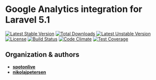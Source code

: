 # Google Analytics integration for Laravel 5.1

[![Latest Stable Version](https://poser.pugx.org/spotonlive/sl-laravel-google-analytics/v/stable)](https://packagist.org/packages/spotonlive/sl-laravel-google-analytics) [![Total Downloads](https://poser.pugx.org/spotonlive/sl-laravel-google-analytics/downloads)](https://packagist.org/packages/spotonlive/sl-laravel-google-analytics) [![Latest Unstable Version](https://poser.pugx.org/spotonlive/sl-laravel-google-analytics/v/unstable)](https://packagist.org/packages/spotonlive/sl-laravel-google-analytics) [![License](https://poser.pugx.org/spotonlive/sl-laravel-google-analytics/license)](https://packagist.org/packages/spotonlive/sl-laravel-google-analytics) [![Build Status](https://travis-ci.org/spotonlive/sl-laravel-google-analytics.svg?branch=master)](https://travis-ci.org/spotonlive/sl-laravel-google-analytics) [![Code Climate](https://codeclimate.com/github/spotonlive/sl-laravel-google-analytics/badges/gpa.svg)](https://codeclimate.com/github/spotonlive/sl-laravel-google-analytics) [![Test Coverage](https://codeclimate.com/github/spotonlive/sl-laravel-google-analytics/badges/coverage.svg)](https://codeclimate.com/github/spotonlive/sl-laravel-google-analytics/coverage)

## Organization & authors
* [**spotonlive**](https://github.com/spotonlive)
* [**nikolajpetersen**](https://github.com/Nikolajpetersen)
